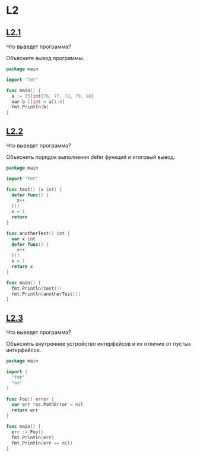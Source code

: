 # L2

## [L2.1](L2.1)

Что выведет программа?

Объясните вывод программы.

```go
package main

import "fmt"

func main() {
  a := [5]int{76, 77, 78, 79, 80}
  var b []int = a[1:4]
  fmt.Println(b)
}
```

## [L2.2](L2.2)

Что выведет программа?

Объяснить порядок выполнения defer функций и итоговый вывод.

```go
package main

import "fmt"

func test() (x int) {
  defer func() {
    x++
  }()
  x = 1
  return
}

func anotherTest() int {
  var x int
  defer func() {
    x++
  }()
  x = 1
  return x
}

func main() {
  fmt.Println(test())
  fmt.Println(anotherTest())
}
```

## [L2.3](L2.3)

Что выведет программа?

Объяснить внутреннее устройство интерфейсов и их отличие от пустых интерфейсов.

```go
package main

import (
  "fmt"
  "os"
)

func Foo() error {
  var err *os.PathError = nil
  return err
}

func main() {
  err := Foo()
  fmt.Println(err)
  fmt.Println(err == nil)
}
```
